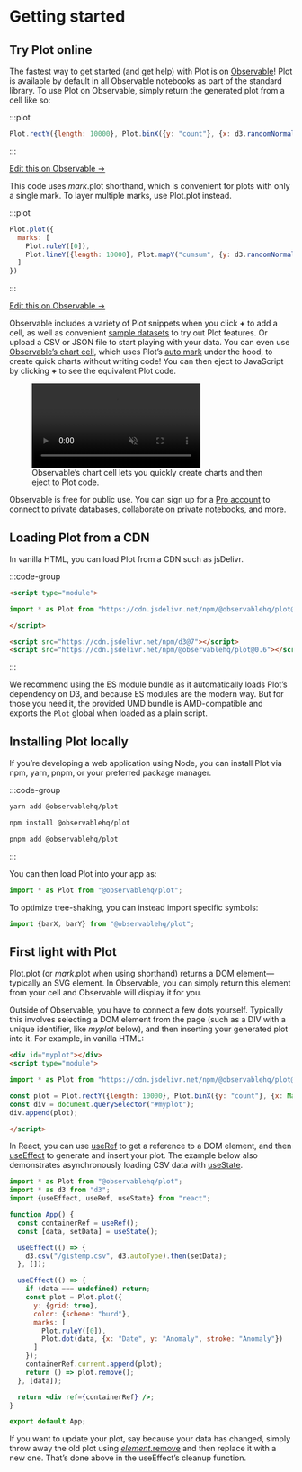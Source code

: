 <script setup>

import * as Plot from "@observablehq/plot";
import * as d3 from "d3";

</script>

# Getting started

## Try Plot online

The fastest way to get started (and get help) with Plot is on [Observable](https://observablehq.com)! Plot is available by default in all Observable notebooks as part of the standard library. To use Plot on Observable, simply return the generated plot from a cell like so:

:::plot
```js
Plot.rectY({length: 10000}, Plot.binX({y: "count"}, {x: d3.randomNormal()})).plot()
```
:::

[Edit this on Observable →](https://observablehq.com/d/80126d030307e0ef?intent=fork)

This code uses *mark*.plot shorthand, which is convenient for plots with only a single mark. To layer multiple marks, use Plot.plot instead.

:::plot
```js
Plot.plot({
  marks: [
    Plot.ruleY([0]),
    Plot.lineY({length: 10000}, Plot.mapY("cumsum", {y: d3.randomNormal()}))
  ]
})
```
:::

[Edit this on Observable →](https://observablehq.com/d/c61f5404cd713543?intent=fork)

Observable includes a variety of Plot snippets when you click **+** to add a cell, as well as convenient [sample datasets](https://observablehq.com/@observablehq/sample-datasets) to try out Plot features. Or upload a CSV or JSON file to start playing with your data. You can even use [Observable’s chart cell](https://observablehq.com/@observablehq/chart-cell), which uses Plot’s [auto mark](./auto) under the hood, to create quick charts without writing code! You can then eject to JavaScript by clicking **+** to see the equivalent Plot code.

<figure>
  <video autoplay="" loop="" muted="" style="border: solid 1px var(--vp-c-text-3); display: inline;"><source src="https://videos.ctfassets.net/uklh5xrq1p2j/14CmTWsGQifvA5jZ8s0Usw/6efc7defa063038f8eb65bb269cb3823/Chart_Cell_Demo_Take_2_shorter.mp4" type="video/mp4"></video>
  <figcaption>Observable’s chart cell lets you quickly create charts and then eject to Plot code.</figcaption>
</figure>

Observable is free for public use. You can sign up for a [Pro account](https://observablehq.com/pricing) to connect to private databases, collaborate on private notebooks, and more.

## Loading Plot from a CDN

In vanilla HTML, you can load Plot from a CDN such as jsDelivr.

:::code-group

```html [ES module]
<script type="module">

import * as Plot from "https://cdn.jsdelivr.net/npm/@observablehq/plot@0.6/+esm";

</script>
```

```html [UMD]
<script src="https://cdn.jsdelivr.net/npm/d3@7"></script>
<script src="https://cdn.jsdelivr.net/npm/@observablehq/plot@0.6"></script>
```

:::

 We recommend using the ES module bundle as it automatically loads Plot’s dependency on D3, and because ES modules are the modern way. But for those you need it, the provided UMD bundle is AMD-compatible and exports the `Plot` global when loaded as a plain script.

## Installing Plot locally

If you’re developing a web application using Node, you can install Plot via npm, yarn, pnpm, or your preferred package manager.

:::code-group

```bash [yarn]
yarn add @observablehq/plot
```

```bash [npm]
npm install @observablehq/plot
```

```bash [pnpm]
pnpm add @observablehq/plot
```

:::

You can then load Plot into your app as:

```js
import * as Plot from "@observablehq/plot";
```

To optimize tree-shaking, you can instead import specific symbols:

```js
import {barX, barY} from "@observablehq/plot";
```

## First light with Plot

Plot.plot (or *mark*.plot when using shorthand) returns a DOM element—typically an SVG element. In Observable, you can simply return this element from your cell and Observable will display it for you.

Outside of Observable, you have to connect a few dots yourself. Typically this involves selecting a DOM element from the page (such as a DIV with a unique identifier, like *myplot* below), and then inserting your generated plot into it. For example, in vanilla HTML:

```html
<div id="myplot"></div>
<script type="module">

import * as Plot from "https://cdn.jsdelivr.net/npm/@observablehq/plot@0.6/+esm";

const plot = Plot.rectY({length: 10000}, Plot.binX({y: "count"}, {x: Math.random})).plot();
const div = document.querySelector("#myplot");
div.append(plot);

</script>
```

In React, you can use [useRef](https://react.dev/reference/react/useRef) to get a reference to a DOM element, and then [useEffect](https://react.dev/reference/react/useEffect) to generate and insert your plot. The example below also demonstrates asynchronously loading CSV data with [useState](https://react.dev/reference/react/useState).

```jsx
import * as Plot from "@observablehq/plot";
import * as d3 from "d3";
import {useEffect, useRef, useState} from "react";

function App() {
  const containerRef = useRef();
  const [data, setData] = useState();

  useEffect(() => {
    d3.csv("/gistemp.csv", d3.autoType).then(setData);
  }, []);

  useEffect(() => {
    if (data === undefined) return;
    const plot = Plot.plot({
      y: {grid: true},
      color: {scheme: "burd"},
      marks: [
        Plot.ruleY([0]),
        Plot.dot(data, {x: "Date", y: "Anomaly", stroke: "Anomaly"})
      ]
    });
    containerRef.current.append(plot);
    return () => plot.remove();
  }, [data]);

  return <div ref={containerRef} />;
}

export default App;
```

If you want to update your plot, say because your data has changed, simply throw away the old plot using [*element*.remove](https://developer.mozilla.org/en-US/docs/Web/API/Element/remove) and then replace it with a new one. That’s done above in the useEffect’s cleanup function.
